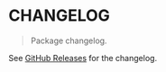 # CHANGELOG

> Package changelog.

See [GitHub Releases](https://github.com/stdlib-js/utils-nonindex-keys/releases) for the changelog.